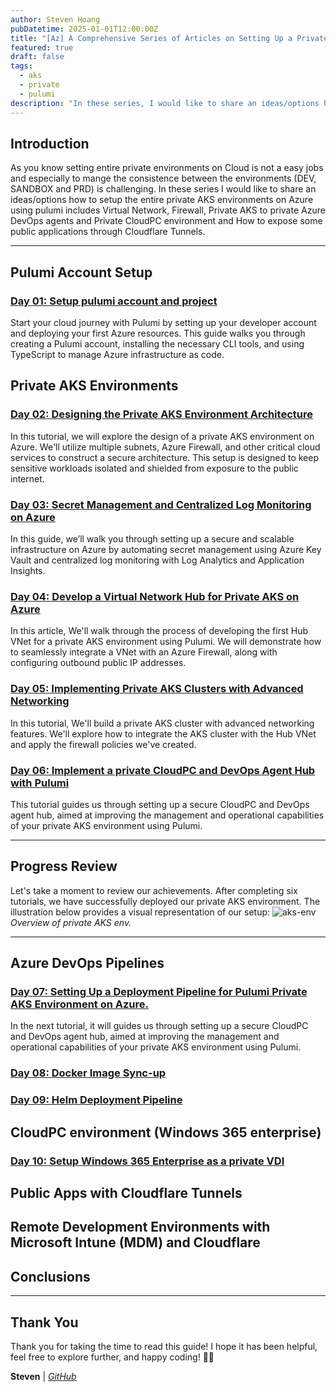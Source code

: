 ```yaml
---
author: Steven Hoang
pubDatetime: 2025-01-01T12:00:00Z
title: "[Az] A Comprehensive Series of Articles on Setting Up a Private AKS Environment on Azure with Pulumi"
featured: true
draft: false
tags:
  - aks
  - private
  - pulumi
description: "In these series, I would like to share an ideas/options how to setup the entire private AKS environments on Azure using pulumi includes Virtual Network, Firewall, Private AKS to private Azure DevOps agents and Private CloudPC environment and How to expose some public applications through Cloudflare Tunnels."
---
```


## Introduction

As you know setting entire private environments on Cloud is not a easy jobs and especially to mange the consistence between the environments (DEV, SANDBOX and PRD) is challenging.
In these series I would like to share an ideas/options how to setup the entire private AKS environments on Azure using pulumi includes Virtual Network, Firewall, Private AKS to private Azure DevOps agents
and Private CloudPC environment and How to expose some public applications through Cloudflare Tunnels.

---

## Pulumi Account Setup

### [Day 01: Setup pulumi account and project](/posts/az-01-pulumi-setup-developer-account)

Start your cloud journey with Pulumi by setting up your developer account and deploying your first Azure resources.
This guide walks you through creating a Pulumi account, installing the necessary CLI tools, and using TypeScript to manage Azure infrastructure as code.

## Private AKS Environments

### [Day 02: Designing the Private AKS Environment Architecture](/posts/az-02-pulumi-private-ask-env-architecture)

In this tutorial, we will explore the design of a private AKS environment on Azure. We'll utilize multiple subnets, Azure Firewall, and other critical cloud services to construct a secure architecture.
This setup is designed to keep sensitive workloads isolated and shielded from exposure to the public internet.

### [Day 03: Secret Management and Centralized Log Monitoring on Azure](/posts/az-03-pulumi-private-ask-credential-log-management)

In this guide, we’ll walk you through setting up a secure and scalable infrastructure on Azure by automating secret management using Azure Key Vault and centralized log monitoring with Log Analytics and Application Insights.

### [Day 04: Develop a Virtual Network Hub for Private AKS on Azure](/posts/az-04-pulumi-private-aks-hub-vnet-development)

In this article, We'll walk through the process of developing the first Hub VNet for a private AKS environment using Pulumi.
We will demonstrate how to seamlessly integrate a VNet with an Azure Firewall, along with configuring outbound public IP addresses.

### [Day 05: Implementing Private AKS Clusters with Advanced Networking](/posts/az-05-pulumi-private-aks-cluster-env)

In this tutorial, We'll build a private AKS cluster with advanced networking features.
We'll explore how to integrate the AKS cluster with the Hub VNet and apply the firewall policies we've created.

### [Day 06: Implement a private CloudPC and DevOps Agent Hub with Pulumi](/posts/az-06-pulumi-private-aks-cloudpc-hub)

This tutorial guides us through setting up a secure CloudPC and DevOps agent hub, aimed at improving the management and operational capabilities of your private AKS environment using Pulumi.

---

## Progress Review

Let's take a moment to review our achievements. After completing six tutorials, we have successfully deployed our private AKS environment.
The illustration below provides a visual representation of our setup:
![aks-env](/assets/az-02-pulumi-private-ask-env-architecture/private-aks.png)
_Overview of private AKS env._

---

## Azure DevOps Pipelines

### [Day 07: Setting Up a Deployment Pipeline for Pulumi Private AKS Environment on Azure.](/posts/az-07-pulumi-setup-deploy-cicd-pipeline)

In the next tutorial, it will guides us through setting up a secure CloudPC and DevOps agent hub, aimed at improving the management and operational capabilities of your private AKS environment using Pulumi.

### [Day 08: Docker Image Sync-up](/posts/az-06-pulumi-private-aks-cloudpc-hub)

### [Day 09: Helm Deployment Pipeline](/posts/az-06-pulumi-private-aks-cloudpc-hub)

## CloudPC environment (Windows 365 enterprise)

### [Day 10: Setup Windows 365 Enterprise as a private VDI](/posts/az-06-pulumi-private-aks-cloudpc-hub)

## Public Apps with Cloudflare Tunnels

## Remote Development Environments with Microsoft Intune (MDM) and Cloudflare

## Conclusions

---

## Thank You

Thank you for taking the time to read this guide! I hope it has been helpful, feel free to explore further, and happy coding! 🌟✨

**Steven** | _[GitHub](https://github.com/baoduy)_
